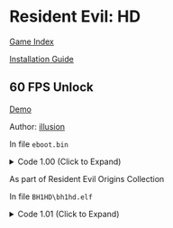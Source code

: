 # Resident Evil: HD

[Game Index](README.md#games)

[Installation Guide](https://illusion0001.github.io/install-instructions/)

## 60 FPS Unlock

[Demo](https://youtu.be/MSVD1Gmm4P8)

Author: [illusion](https://twitter.com/illusion0002)

In file `eboot.bin`

<details>
<summary>Code 1.00 (Click to Expand)</summary>

```
0xB894B 00 00 70 42 00 00 70 42

# this is a note for other patch devs
# first bit is game tick
# second bit is target fps
# cc implemented game speed/frametime calc based on tickrate (absolute hacks :p) for win32 ver
# code path still exist which is why this is possible
```

</details>

As part of Resident Evil Origins Collection

In file `BH1HD\bh1hd.elf`

<details>
<summary>Code 1.01 (Click to Expand)</summary>

```
0xB9B1B 00 00 70 42 00 00 70 42
# disc ver has notes
```

</details>
